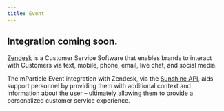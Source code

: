 ```yaml
---
title: Event
---
```


## Integration coming soon.

[Zendesk](https://www.zendesk.com/) is a Customer Service Software that enables brands to interact with Customers via text, mobile, phone, email, live chat, and social media.

The mParticle Event integration with Zendesk, via the [Sunshine API](https://developer.zendesk.com/rest_api/docs/sunshine/introduction), aids support personnel by providing them with additional context and information about the user – ultimately allowing them to provide a personalized customer service experience.